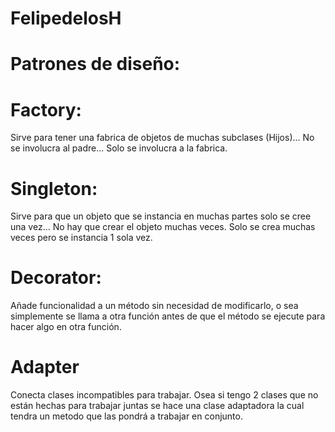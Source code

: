 # FelipedelosH

# Patrones de diseño:


# Factory:

Sirve para tener una fabrica de objetos de muchas subclases (Hijos)... No se involucra al padre... Solo se involucra a la fabrica.

# Singleton:

Sirve para que un objeto que se instancia en muchas partes solo se cree una vez... No hay que crear el objeto muchas veces.
Solo se crea muchas veces pero se instancia 1 sola vez.


# Decorator:

Añade funcionalidad a un método sin necesidad de modificarlo, o sea simplemente se llama a otra función antes de que el método
se ejecute para hacer algo en otra función.

# Adapter

Conecta clases incompatibles para trabajar. Osea si tengo 2 clases que no están hechas para trabajar juntas se hace 
una clase adaptadora la cual tendra un metodo que las pondrá a trabajar en conjunto.
